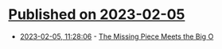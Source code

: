 # [Published on 2023-02-05](index.md)

* [2023-02-05, 11:28:06](https://news.ycombinator.com/item?id=34663994) - [The Missing Piece Meets the Big O](https://newsletter.butwhatfor.com/p/takeaway-tuesday-the-missing-piece)
